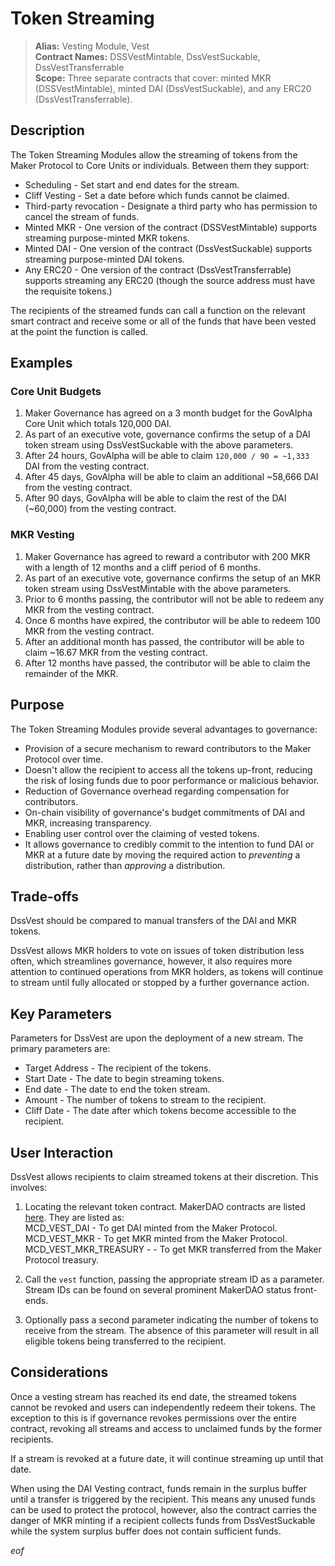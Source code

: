 # Token Streaming

>**Alias:** Vesting Module, Vest  
>**Contract Names:** DSSVestMintable, DssVestSuckable, DssVestTransferrable  
>**Scope:** Three separate contracts that cover: minted MKR (DSSVestMintable), minted DAI (DssVestSuckable), and any ERC20 (DssVestTransferrable).  

## Description

The Token Streaming Modules allow the streaming of tokens from the Maker Protocol to Core Units or individuals. Between them they support:
* Scheduling - Set start and end dates for the stream.
* Cliff Vesting - Set a date before which funds cannot be claimed.
* Third-party revocation - Designate a third party who has permission to cancel the stream of funds.
* Minted MKR - One version of the contract (DSSVestMintable) supports streaming purpose-minted MKR tokens.
* Minted DAI - One version of the contract (DssVestSuckable) supports streaming purpose-minted DAI tokens.
* Any ERC20 - One version of the contract (DssVestTransferrable) supports streaming any ERC20 (though the source address must have the requisite tokens.)

The recipients of the streamed funds can call a function on the relevant smart contract and receive some or all of the funds that have been vested at the point the function is called.

## Examples

### Core Unit Budgets
1. Maker Governance has agreed on a 3 month budget for the GovAlpha Core Unit which totals 120,000 DAI. 
2. As part of an executive vote, governance confirms the setup of a DAI token stream using DssVestSuckable with the above parameters.
3. After 24 hours, GovAlpha will be able to claim `120,000 / 90 = ~1,333` DAI from the vesting contract.
4. After 45 days, GovAlpha will be able to claim an additional ~58,666 DAI from the vesting contract.
5. After 90 days, GovAlpha will be able to claim the rest of the DAI (~60,000) from the vesting contract.

### MKR Vesting

1. Maker Governance has agreed to reward a contributor with 200 MKR with a length of 12 months and a cliff period of 6 months. 
2. As part of an executive vote, governance confirms the setup of an MKR token stream using DssVestMintable with the above parameters.
3. Prior to 6 months passing, the contributor will not be able to redeem any MKR from the vesting contract.
4. Once 6 months have expired, the contributor will be able to redeem 100 MKR from the vesting contract.
5. After an additional month has passed, the contributor will be able to claim ~16.67 MKR from the vesting contract.
6. After 12 months have passed, the contributor will be able to claim the remainder of the MKR.

## Purpose

The Token Streaming Modules provide several advantages to governance:
* Provision of a secure mechanism to reward contributors to the Maker Protocol over time.
* Doesn't allow the recipient to access all the tokens up-front, reducing the risk of losing funds due to poor performance or malicious behavior.
* Reduction of Governance overhead regarding compensation for contributors.
* On-chain visibility of governance's budget commitments of DAI and MKR, increasing transparency.
* Enabling user control over the claiming of vested tokens.
* It allows governance to credibly commit to the intention to fund DAI or MKR at a future date by moving the required action to *preventing* a distribution, rather than *approving* a distribution. 

## Trade-offs

DssVest should be compared to manual transfers of the DAI and MKR tokens. 

DssVest allows MKR holders to vote on issues of token distribution less often, which streamlines governance, however, it also requires more attention to continued operations from MKR holders, as tokens will continue to stream until fully allocated or stopped by a further governance action.

## Key Parameters

Parameters for DssVest are upon the deployment of a new stream. The primary parameters are:
- Target Address - The recipient of the tokens.
- Start Date - The date to begin streaming tokens.
- End date - The date to end the token stream.
- Amount - The number of tokens to stream to the recipient.
- Cliff Date - The date after which tokens become accessible to the recipient.

## User Interaction

DssVest allows recipients to claim streamed tokens at their discretion. This involves:

1. Locating the relevant token contract. MakerDAO contracts are listed [here](https://chainlog.makerdao.com/). They are listed as:  
MCD_VEST_DAI - To get DAI minted from the Maker Protocol.  
MCD_VEST_MKR - To get MKR minted from the Maker Protocol.  
MCD_VEST_MKR_TREASURY - - To get MKR transferred from the Maker Protocol treasury.  

2. Call the `vest` function, passing the appropriate stream ID as a parameter. Stream IDs can be found on several prominent MakerDAO status front-ends.

3. Optionally pass a second parameter indicating the number of tokens to receive from the stream. The absence of this parameter will result in all eligible tokens being transferred to the recipient.

## Considerations

Once a vesting stream has reached its end date, the streamed tokens cannot be revoked and users can independently redeem their tokens. The exception to this is if governance revokes permissions over the entire contract, revoking all streams and access to unclaimed funds by the former recipients.

If a stream is revoked at a future date, it will continue streaming up until that date.

When using the DAI Vesting contract, funds remain in the surplus buffer until a transfer is triggered by the recipient. This means any unused funds can be used to protect the protocol, however, also the contract carries the danger of MKR minting if a recipient collects funds from DssVestSuckable while the system surplus buffer does not contain sufficient funds. 

$eof$